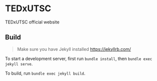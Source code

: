 # TEDxUTSC
TEDxUTSC official website

## Build

> Make sure you have Jekyll installed https://jekyllrb.com/

To start a development server, first run `bundle install`, then `bundle exec jekyll serve`.

To build, run `bundle exec jekyll build`.